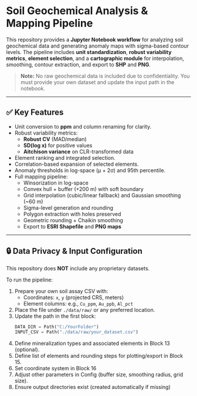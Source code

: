 
# Soil Geochemical Analysis & Mapping Pipeline

This repository provides a **Jupyter Notebook workflow** for analyzing soil geochemical data and generating anomaly maps with sigma-based contour levels. The pipeline includes **unit standardization**, **robust variability metrics**, **element selection**, and a **cartographic module** for interpolation, smoothing, contour extraction, and export to **SHP** and **PNG**.

> **Note:** No raw geochemical data is included due to confidentiality. You must provide your own dataset and update the input path in the notebook.

---

## ✅ Key Features
- Unit conversion to **ppm** and column renaming for clarity.
- Robust variability metrics:
  - **Robust CV** (MAD/median)
  - **SD(log x)** for positive values
  - **Aitchison variance** on CLR-transformed data
- Element ranking and integrated selection.
- Correlation-based expansion of selected elements.
- Anomaly thresholds in log-space (μ + 2σ) and 95th percentile.
- Full mapping pipeline:
  - Winsorization in log-space
  - Convex hull + buffer (+200 m) with soft boundary
  - Grid interpolation (cubic/linear fallback) and Gaussian smoothing (~60 m)
  - Sigma-level generation and rounding
  - Polygon extraction with holes preserved
  - Geometric rounding + Chaikin smoothing
  - Export to **ESRI Shapefile** and **PNG maps**

---

## 🔒 Data Privacy & Input Configuration
This repository does **NOT** include any proprietary datasets.

To run the pipeline:
1. Prepare your own soil assay CSV with:
   - Coordinates: `x`, `y` (projected CRS, meters)
   - Element columns: e.g., `Cu_ppm`, `Au_ppb`, `Al_pct`
2. Place the file under `./data/raw/` or any preferred location.
3. Update the path in the first block:
   ```python
   DATA_DIR = Path("C:/YourFolder")
   INPUT_CSV = Path("./data/raw/your_dataset.csv")
4. Define mineralization types and associated elements in Block 13 (optional).
5. Define list of elements and rounding steps for plotting/export in Block 15.
6. Set coordinate system in Block 16
7. Adjust other parameters in Config (buffer size, smoothing radius, grid size).
8. Ensure output directories exist (created automatically if missing)
